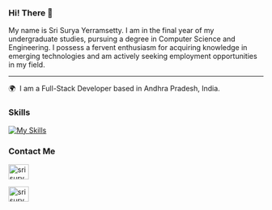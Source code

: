 ### Hi! There 👋
My name is Sri Surya Yerramsetty. I am in the final year of my undergraduate studies, pursuing a degree in Computer Science and Engineering. I possess a fervent enthusiasm for acquiring knowledge in emerging technologies and am actively seeking employment opportunities in my field.
***

🌍  I am a Full-Stack Developer based in Andhra Pradesh, India.
<br/>

### Skills
[![My Skills](https://skillicons.dev/icons?i=html,css,js,ts,mongodb,express,react,nodejs&theme=light)]()
### Contact Me

<p align="left">
<a href="="https://www.linkedin.com/in/sri-surya-yerramsetty-dev/" target="blank"><img align="center" src="https://raw.githubusercontent.com/rahuldkjain/github-profile-readme-generator/master/src/images/icons/Social/linked-in-alt.svg" alt="srisurya" height="30" width="40" /></a>

<a href="https://www.instagram.com/sri_surya_yerramsetty/" target="blank"><img align="center" src="https://raw.githubusercontent.com/rahuldkjain/github-profile-readme-generator/master/src/images/icons/Social/instagram.svg" alt="srisurya" height="30" width="40" /></a>

</p>

